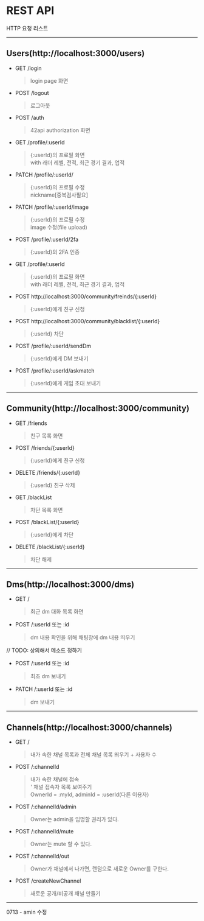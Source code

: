 # REST API
HTTP 요청 리스트

---
## Users(http://localhost:3000/users)
  
- GET /login
  > login page 화면

- POST /logout
  > 로그아웃

- POST /auth
  > 42api authorization 화면

- GET /profile/:userId
  > {:userId}의 프로필 화면<br>
  > with 래더 레벨, 전적, 최근 경기 결과, 업적

- PATCH /profile/:userId/
  > {:userId}의 프로필 수정<br>
  > nickname[중복검사필요]

- PATCH /profile/:userId/image
  > {:userId}의 프로필 수정<br>
  > image 수정(file upload)

- POST /profile/:userId/2fa
  > {:userId}의 2FA 인증

- GET /profile/:userId
  > {:userId}의 프로필 화면<br>
  > with 래더 레벨, 전적, 최근 경기 결과, 업적

- POST http://localhost:3000/community/freinds/{:userId}
  > {:userId}에게 친구 신청

- POST http://localhost:3000/community/blacklist/{:userId}
  > {:userId} 차단

- POST /profile/:userId/sendDm
  > {:userId}에게 DM 보내기

- POST /profile/:userId/askmatch
  > {:userId}에게 게임 초대 보내기

--- 
## Community(http://localhost:3000/community)
- GET /friends
  > 친구 목록 화면

- POST /friends/{:userId}
  > {:userId}에게 친구 신청

- DELETE /friends/{:userId}
  > {:userId} 친구 삭제

- GET /blackList
  > 차단 목록 화면

- POST /blackList/{:userId}
  > {:userId}에게 차단

- DELETE /blackList/{:userId}
  > 차단 해제

---
## Dms(http://localhost:3000/dms)
- GET /
  > 최근 dm 대화 목록 화면

- POST /:userId 또는 :id
  > dm 내용 확인을 위해 채팅창에 dm 내용 띄우기

// TODO: 상의해서 메소드 정하기
- POST /:userId 또는 :id
  > 최초 dm 보내기

- PATCH /:userId 또는 :id
  > dm 보내기

---
## Channels(http://localhost:3000/channels)
- GET /
  > 내가 속한 채널 목록과 전체 채널 목록 띄우기 + 사용자 수

- POST /:channelId
  > 내가 속한 채널에 접속<br>'
  > 채널 접속자 목록 보여주기<br>
  > OwnerId = :myId, adminId = :userId(다른 이용자)<br>

- POST /:channelId/admin
  > Owner는 admin을 임명할 권리가 있다.<br>

- POST /:channelId/mute
  > Owner는 mute 할 수 있다.<br>

- POST /:channelId/out
  > Owner가 채널에서 나가면, 랜덤으로 새로운 Owner를 구한다.<br>

- POST /createNewChannel
  > 새로운 공개/비공개 채널 만들기

---
0713 - amin 수정




